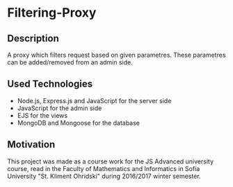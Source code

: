 # Filtering-Proxy
## Description

A proxy which filters request based on given parametres.
These parametres can be added/removed from an admin side.

## Used Technologies
* Node.js, Express.js and JavaScript for the server side
* JavaScript for the admin side
* EJS for the views
* MongoDB and Mongoose for the database
## Motivation

This project was made as a course work for the JS Advanced university course, read in the Faculty of Mathematics and Informatics in Sofia University "St. Kliment Ohridski" during 2016/2017 winter semester.

